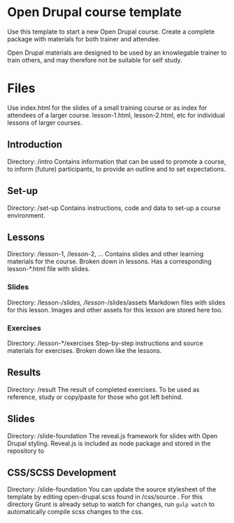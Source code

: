 # Open Drupal course template
Use this template to start a new Open Drupal course. Create a complete package with materials for both trainer and attendee.

Open Drupal materials are designed to be used by an knowlegable trainer to train others, and may therefore not be suitable for self study.

# Files
Use index.html for the slides of a small training course or as index for attendees of a larger course. lesson-1.html, lesson-2.html, etc for individual lessons of larger courses.

## Introduction
Directory: /intro
Contains information that can be used to promote a course, to inform (future) participants, to provide an outline and to set expectations.

## Set-up
Directory: /set-up
Contains instructions, code and data to set-up a course environment.

## Lessons
Directory: /lesson-1, /lesson-2, ...
Contains slides and other learning materials for the course. Broken down in lessons.
Has a corresponding lesson-*.html file with slides.

### Slides
Directory: /lesson-*/slides, /lesson-*/slides/assets
Markdown files with slides for this lesson. Images and other assets for this lesson are stored here too.

### Exercises
Directory: /lesson-*/exercises
Step-by-step instructions and source materials for exercises. Broken down like the lessons.

## Results
Directory: /result
The result of completed exercises. To be used as reference, study or copy/paste for those who got left behind.

## Slides
Directory: /slide-foundation
The reveal.js framework for slides with Open Drupal styling. Reveal.js is included as node package and stored in the repository to 

## CSS/SCSS Development
Directory: /slide-foundation
You can update the source stylesheet of the template by editing open-drupal.scss found in /css/source . For this directory Grunt is already setup to watch for changes, run `gulp watch` to automatically compile scss changes to the css.
